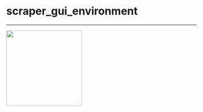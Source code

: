 # scraper_gui_environment
----
<img src="https://github.com/yousuf60/scraper_gui_environment/assets/64571068/ce633422-da69-4746-87e1-60ba0dac3abc" width="200">



<img scr="https://github.com/yousuf60/scraper_gui_environment/assets/64571068/92cdcc79-b135-416b-bb05-586cd3ec4ef1" width="200">
